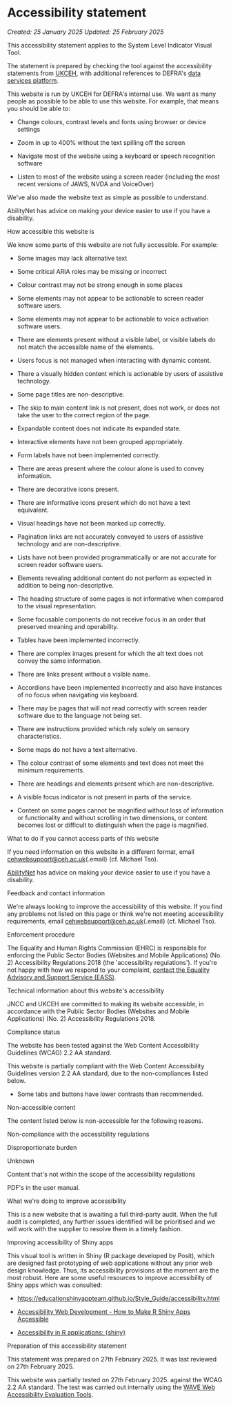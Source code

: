 # Accessibility statement 

*Created: 25 January 2025 Updated: 25 February 2025* 

This accessibility statement applies to the System Level Indicator Visual Tool. 

The statement is prepared by checking the tool against the accessibility statements from [UKCEH](https://www.ceh.ac.uk/accessibility-statement), with additional references to DEFRA's [data services platform](https://environment.data.gov.uk/support/faqs/275810340/694845441). 

This website is run by UKCEH for DEFRA's internal use. We want as many people as possible to be able to use this website. For example, that means you should be able to: 

-   Change colours, contrast levels and fonts using browser or device settings 

-   Zoom in up to 400% without the text spilling off the screen 

-   Navigate most of the website using a keyboard or speech recognition software 

-   Listen to most of the website using a screen reader (including the most recent versions of JAWS, NVDA and VoiceOver) 

We've also made the website text as simple as possible to understand. 

AbilityNet has advice on making your device easier to use if you have a disability. 

How accessible this website is 

We know some parts of this website are not fully accessible. For example: 

-   Some images may lack alternative text 

-   Some critical ARIA roles may be missing or incorrect 

-   Colour contrast may not be strong enough in some places  

-   Some elements may not appear to be actionable to screen reader software users. 

-   Some elements may not appear to be actionable to voice activation software users. 

-   There are elements present without a visible label, or visible labels do not match the accessible name of the elements. 

-   Users focus is not managed when interacting with dynamic content. 

-   There a visually hidden content which is actionable by users of assistive technology. 

-   Some page titles are non-descriptive. 

-   The skip to main content link is not present, does not work, or does not take the user to the correct region of the page. 

-   Expandable content does not indicate its expanded state. 

-   Interactive elements have not been grouped appropriately. 

-   Form labels have not been implemented correctly. 

-   There are areas present where the colour alone is used to convey information. 

-   There are decorative icons present. 

-   There are informative icons present which do not have a text equivalent. 

-   Visual headings have not been marked up correctly. 

-   Pagination links are not accurately conveyed to users of assistive technology and are non-descriptive. 

-   Lists have not been provided programmatically or are not accurate for screen reader software users. 

-   Elements revealing additional content do not perform as expected in addition to being non-descriptive. 

-   The heading structure of some pages is not informative when compared to the visual representation. 

-   Some focusable components do not receive focus in an order that preserved meaning and operability. 

-   Tables have been implemented incorrectly. 

-   There are complex images present for which the alt text does not convey the same information. 

-   There are links present without a visible name. 

-   Accordions have been implemented incorrectly and also have instances of no focus when navigating via keyboard. 

-   There may be pages that will not read correctly with screen reader software due to the language not being set. 

-   There are instructions provided which rely solely on sensory characteristics. 

-   Some maps do not have a text alternative. 

-   The colour contrast of some elements and text does not meet the minimum requirements. 

-   There are headings and elements present which are non-descriptive. 

-   A visible focus indicator is not present in parts of the service. 

-   Content on some pages cannot be magnified without loss of information or functionality and without scrolling in two dimensions, or content becomes lost or difficult to distinguish when the page is magnified. 

What to do if you cannot access parts of this website   

If you need information on this website in a different format, email [cehwebsupport\@ceh.ac.uk](mailto:cehwebsupport@ceh.ac.uk){.email} (cf. Michael Tso).    

[AbilityNet](https://mcmw.abilitynet.org.uk/) has advice on making your device easier to use if you have a disability. 

Feedback and contact information 

We're always looking to improve the accessibility of this website. If you find any problems not listed on this page or think we're not meeting accessibility requirements, email [cehwebsupport\@ceh.ac.uk](mailto:cehwebsupport@ceh.ac.uk){.email} (cf. Michael Tso).   

Enforcement procedure 

The Equality and Human Rights Commission (EHRC) is responsible for enforcing the Public Sector Bodies (Websites and Mobile Applications) (No. 2) Accessibility Regulations 2018 (the 'accessibility regulations'). If you're not happy with how we respond to your complaint, [contact the Equality Advisory and Support Service (EASS)](https://www.equalityadvisoryservice.com/). 

Technical information about this website's accessibility 

JNCC and UKCEH are committed to making its website accessible, in accordance with the Public Sector Bodies (Websites and Mobile Applications) (No. 2) Accessibility Regulations 2018. 

Compliance status 

The website has been tested against the Web Content Accessibility Guidelines (WCAG) 2.2 AA standard. 

This website is partially compliant with the Web Content Accessibility Guidelines version 2.2 AA standard, due to the non-compliances listed below. 

-   Some tabs and buttons have lower contrasts than recommended. 

Non-accessible content 

The content listed below is non-accessible for the following reasons. 

Non-compliance with the accessibility regulations 

Disproportionate burden 

Unknown 

Content that's not within the scope of the accessibility regulations 

PDF's in the user manual. 

What we're doing to improve accessibility 

This is a new website that is awaiting a full third-party audit. When the full audit is completed, any further issues identified will be prioritised and we will work with the supplier to resolve them in a timely fashion. 

Improving accessibility of Shiny apps 

This visual tool is written in Shiny (R package developed by Posit), which are designed fast prototyping of web applications without any prior web design knowledge. Thus, its accessibility provisions at the moment are the most robust. Here are some useful resources to improve accessibility of Shiny apps which was consulted: 

-   <https://educationshinyappteam.github.io/Style_Guide/accessibility.html> 

-   [Accessibility Web Development - How to Make R Shiny Apps Accessible](https://www.appsilon.com/post/r-shiny-accessibility) 

-   [Accessibility in R applications: {shiny}](https://www.jumpingrivers.com/blog/accessible-shiny-standards-wcag/) 

Preparation of this accessibility statement 

This statement was prepared on 27th February 2025. It was last reviewed on 27th February 2025. 

This website was partially tested on 27th February 2025. against the WCAG 2.2 AA standard. The test was carried out internally using the [WAVE Web Accessibility Evaluation Tools](https://wave.webaim.org/).
